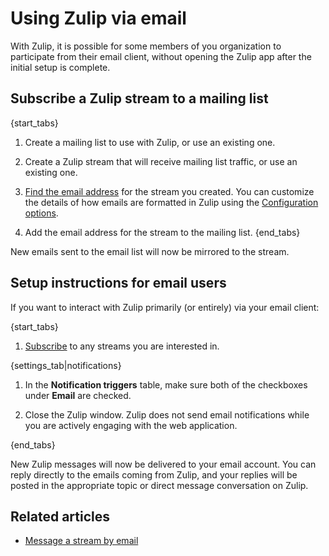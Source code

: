 # Using Zulip via email

With Zulip, it is possible for some members of you organization to participate
from their email client, without opening the Zulip app after the initial
setup is complete.

## Subscribe a Zulip stream to a mailing list

{start_tabs}

1. Create a mailing list to use with Zulip, or use an existing one.

2. Create a Zulip stream that will receive mailing list traffic, or
   use an existing one.

3. [Find the email address](/help/message-a-stream-by-email#message-a-stream-by-email_1)
   for the stream you created. You can customize the details of how emails
   are formatted in Zulip using the
   [Configuration options][configuration-options].

[configuration-options]: /help/message-a-stream-by-email#configuration-options

4. Add the email address for the stream to the mailing list.
{end_tabs}

New emails sent to the email list will now be mirrored to the stream.

## Setup instructions for email users

If you want to interact with Zulip primarily (or entirely) via your email client:

{start_tabs}

1. [Subscribe](/help/browse-and-subscribe-to-streams) to any streams you are
interested in.

{settings_tab|notifications}

1.  In the **Notification triggers** table, make sure both of the checkboxes
    under **Email** are checked.

1. Close the Zulip window. Zulip does not send email notifications
   while you are actively engaging with the web application.

{end_tabs}

New Zulip messages will now be delivered to your email account. You
can reply directly to the emails coming from Zulip, and your replies
will be posted in the appropriate topic or direct message
conversation on Zulip.

## Related articles

* [Message a stream by email](/help/message-a-stream-by-email)
